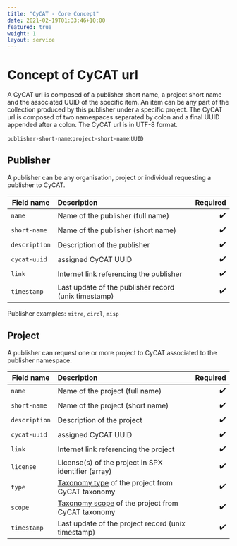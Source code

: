 ```yaml
---
title: "CyCAT - Core Concept"
date: 2021-02-19T01:33:46+10:00
featured: true
weight: 1
layout: service
---
```


# Concept of CyCAT url

A CyCAT url is composed of a publisher short name, a project short name and the associated UUID of the specific item. An item can be any part of the collection produced
by this publisher under a specific project. The CyCAT url is composed of two namespaces separated by colon and a final UUID appended after a colon. The CyCAT url is in UTF-8 format.

`publisher-short-name`:`project-short-name`:`UUID`

## Publisher

A publisher can be any organisation, project or individual requesting a publisher to CyCAT.

| Field name        |  Description           | Required  |
| ------------- |:---------------------------| ---------:|
| `name` | Name of the publisher (full name)| :heavy_check_mark: |
| `short-name` | Name of the publisher (short name) | :heavy_check_mark: |
| `description` | Description of the publisher | :heavy_check_mark: |
| `cycat-uuid` | assigned CyCAT UUID | :heavy_check_mark: |
| `link` | Internet link referencing the publisher | :heavy_check_mark: |
| `timestamp` | Last update of the publisher record (unix timestamp) | :heavy_check_mark: |

Publisher examples: `mitre`, `circl`, `misp`

## Project

A publisher can request one or more project to CyCAT associated to the publisher namespace.

| Field name        |  Description           | Required  |
| ------------- |:---------------------------| ---------:|
| `name` | Name of the project (full name)| :heavy_check_mark: |
| `short-name` | Name of the project (short name) | :heavy_check_mark: |
| `description` | Description of the project | :heavy_check_mark: |
| `cycat-uuid` | assigned CyCAT UUID | :heavy_check_mark: |
| `link` | Internet link referencing the project | :heavy_check_mark: |
| `license` | License(s) of the project in SPX identifier (array) | :heavy_check_mark: |
| `type` | [Taxonomy type](https://github.com/CyCat-project/cycat-taxonomy) of the project from CyCAT taxonomy | :heavy_check_mark: |
| `scope` | [Taxonomy scope](https://github.com/CyCat-project/cycat-taxonomy) of the project from CyCAT taxonomy | :heavy_check_mark: |
| `timestamp` | Last update of the project record  (unix timestamp)| :heavy_check_mark: |
